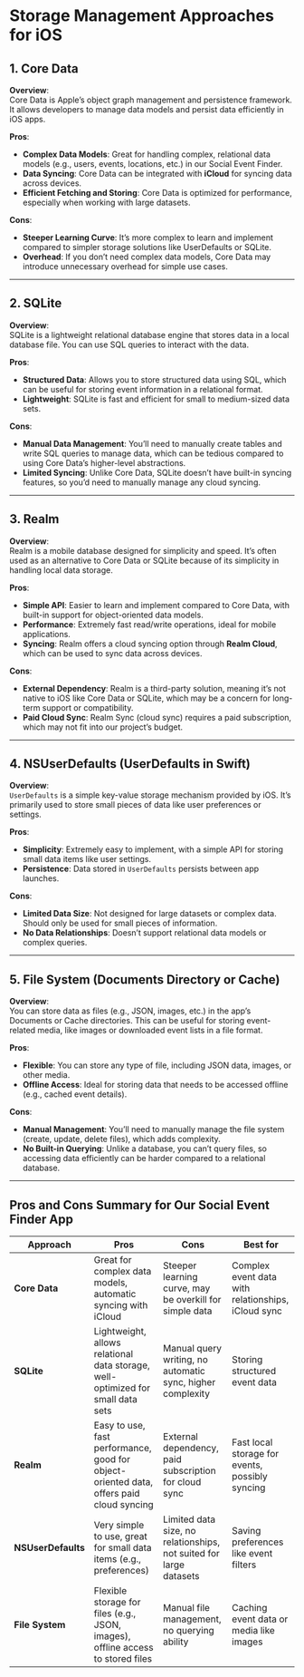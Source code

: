 # Storage Management Approaches for iOS

## 1. Core Data

**Overview**:  
Core Data is Apple’s object graph management and persistence framework. It allows developers to manage data models and persist data efficiently in iOS apps. 

**Pros**:
- **Complex Data Models**: Great for handling complex, relational data models (e.g., users, events, locations, etc.) in our Social Event Finder.
- **Data Syncing**: Core Data can be integrated with **iCloud** for syncing data across devices.
- **Efficient Fetching and Storing**: Core Data is optimized for performance, especially when working with large datasets.

**Cons**:
- **Steeper Learning Curve**: It’s more complex to learn and implement compared to simpler storage solutions like UserDefaults or SQLite.
- **Overhead**: If you don’t need complex data models, Core Data may introduce unnecessary overhead for simple use cases.

---

## 2. SQLite

**Overview**:  
SQLite is a lightweight relational database engine that stores data in a local database file. You can use SQL queries to interact with the data.

**Pros**:
- **Structured Data**: Allows you to store structured data using SQL, which can be useful for storing event information in a relational format.
- **Lightweight**: SQLite is fast and efficient for small to medium-sized data sets.

**Cons**:
- **Manual Data Management**: You’ll need to manually create tables and write SQL queries to manage data, which can be tedious compared to using Core Data’s higher-level abstractions.
- **Limited Syncing**: Unlike Core Data, SQLite doesn’t have built-in syncing features, so you’d need to manually manage any cloud syncing.

---

## 3. Realm

**Overview**:  
Realm is a mobile database designed for simplicity and speed. It’s often used as an alternative to Core Data or SQLite because of its simplicity in handling local data storage.

**Pros**:
- **Simple API**: Easier to learn and implement compared to Core Data, with built-in support for object-oriented data models.
- **Performance**: Extremely fast read/write operations, ideal for mobile applications.
- **Syncing**: Realm offers a cloud syncing option through **Realm Cloud**, which can be used to sync data across devices.

**Cons**:
- **External Dependency**: Realm is a third-party solution, meaning it’s not native to iOS like Core Data or SQLite, which may be a concern for long-term support or compatibility.
- **Paid Cloud Sync**: Realm Sync (cloud sync) requires a paid subscription, which may not fit into our project’s budget.

---

## 4. NSUserDefaults (UserDefaults in Swift)

**Overview**:  
`UserDefaults` is a simple key-value storage mechanism provided by iOS. It’s primarily used to store small pieces of data like user preferences or settings.

**Pros**:
- **Simplicity**: Extremely easy to implement, with a simple API for storing small data items like user settings.
- **Persistence**: Data stored in `UserDefaults` persists between app launches.

**Cons**:
- **Limited Data Size**: Not designed for large datasets or complex data. Should only be used for small pieces of information.
- **No Data Relationships**: Doesn’t support relational data models or complex queries.

---

## 5. File System (Documents Directory or Cache)

**Overview**:  
You can store data as files (e.g., JSON, images, etc.) in the app’s Documents or Cache directories. This can be useful for storing event-related media, like images or downloaded event lists in a file format.

**Pros**:
- **Flexible**: You can store any type of file, including JSON data, images, or other media.
- **Offline Access**: Ideal for storing data that needs to be accessed offline (e.g., cached event details).

**Cons**:
- **Manual Management**: You’ll need to manually manage the file system (create, update, delete files), which adds complexity.
- **No Built-in Querying**: Unlike a database, you can’t query files, so accessing data efficiently can be harder compared to a relational database.

---

## Pros and Cons Summary for Our Social Event Finder App

| **Approach**          | **Pros**                                                                                     | **Cons**                                                                                   | **Best for**                                       |
|-----------------------|-----------------------------------------------------------------------------------------------|--------------------------------------------------------------------------------------------|---------------------------------------------------|
| **Core Data**          | Great for complex data models, automatic syncing with iCloud                                  | Steeper learning curve, may be overkill for simple data                                    | Complex event data with relationships, iCloud sync|
| **SQLite**             | Lightweight, allows relational data storage, well-optimized for small data sets               | Manual query writing, no automatic sync, higher complexity                                 | Storing structured event data                     |
| **Realm**              | Easy to use, fast performance, good for object-oriented data, offers paid cloud syncing       | External dependency, paid subscription for cloud sync                                      | Fast local storage for events, possibly syncing   |
| **NSUserDefaults**     | Very simple to use, great for small data items (e.g., preferences)                            | Limited data size, no relationships, not suited for large datasets                         | Saving preferences like event filters             |
| **File System**        | Flexible storage for files (e.g., JSON, images), offline access to stored files               | Manual file management, no querying ability                                                | Caching event data or media like images           |
